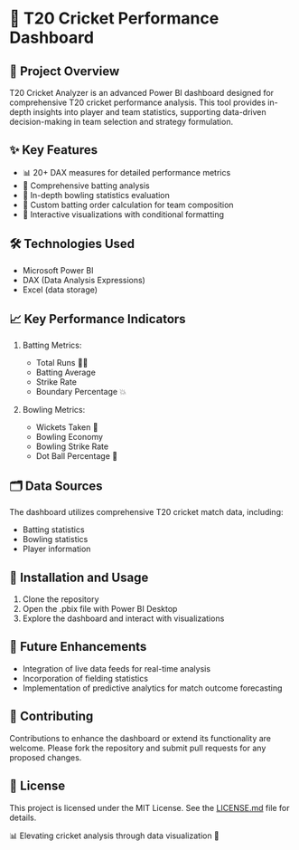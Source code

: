 # 🏏 T20 Cricket Performance Dashboard

## 🌟 Project Overview

T20 Cricket Analyzer is an advanced Power BI dashboard designed for comprehensive T20 cricket performance analysis. This tool provides in-depth insights into player and team statistics, supporting data-driven decision-making in team selection and strategy formulation.

## ✨ Key Features

- 📊 20+ DAX measures for detailed performance metrics
- 🏏 Comprehensive batting analysis
- 🎯 In-depth bowling statistics evaluation
- 🔢 Custom batting order calculation for team composition
- 👀 Interactive visualizations with conditional formatting

## 🛠️ Technologies Used

- Microsoft Power BI
- DAX (Data Analysis Expressions)
- Excel (data storage)

## 📈 Key Performance Indicators

1. Batting Metrics:
   - Total Runs 🏃‍♂️
   - Batting Average
   - Strike Rate
   - Boundary Percentage 💥

2. Bowling Metrics:
   - Wickets Taken 🎳
   - Bowling Economy
   - Bowling Strike Rate
   - Dot Ball Percentage 🔵

## 🗂️ Data Sources

The dashboard utilizes comprehensive T20 cricket match data, including:
- Batting statistics
- Bowling statistics
- Player information

## 🚀 Installation and Usage

1. Clone the repository
2. Open the .pbix file with Power BI Desktop
3. Explore the dashboard and interact with visualizations

## 🌈 Future Enhancements

- Integration of live data feeds for real-time analysis
- Incorporation of fielding statistics
- Implementation of predictive analytics for match outcome forecasting

## 🤝 Contributing

Contributions to enhance the dashboard or extend its functionality are welcome. Please fork the repository and submit pull requests for any proposed changes.

## 📜 License

This project is licensed under the MIT License. See the [LICENSE.md](LICENSE.md) file for details.


📊 Elevating cricket analysis through data visualization 🏏
